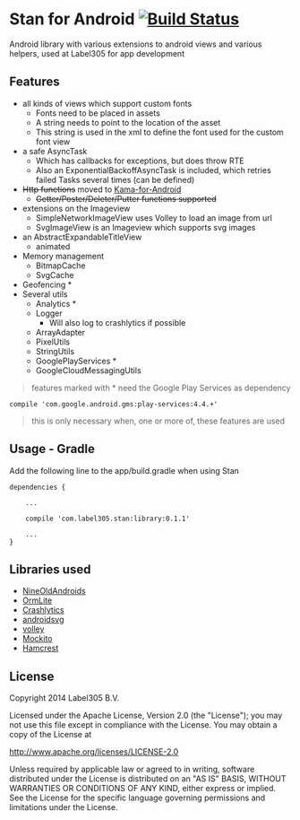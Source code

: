 # Stan for Android [![Build Status](https://travis-ci.org/Label305/Stan-for-Android.svg?branch=master)](https://travis-ci.org/Label305/Stan-for-Android)

Android library with various extensions to android views and various helpers, used at Label305 for app development

## Features

* all kinds of views which support custom fonts
   * Fonts need to be placed in assets
   * A string needs to point to the location of the asset
   * This string is used in the xml to define the font used for the custom font view
* a safe AsyncTask
  * Which has callbacks for exceptions, but does throw RTE
  * Also an ExponentialBackoffAsyncTask is included, which retries failed Tasks several times (can be defined)
* ~~Http functions~~ moved to [Kama-for-Android](https://github.com/Label305/Kama-for-Android)
  * ~~Getter/Poster/Deleter/Putter functions supported~~
* extensions on the Imageview
  * SimpleNetworkImageView uses Volley to load an image from url
  * SvgImageView is an Imageview which supports svg images
* an AbstractExpandableTitleView
  * animated
* Memory management
  * BitmapCache
  * SvgCache
* Geofencing *
* Several utils
  * Analytics *
  * Logger
     * Will also log to crashlytics if possible
  * ArrayAdapter
  * PixelUtils
  * StringUtils
  * GooglePlayServices *
  * GoogleCloudMessagingUtils

> features marked with * need the Google Play Services as dependency

```
compile 'com.google.android.gms:play-services:4.4.+'
```

> this is only necessary when, one or more of, these features are used

## Usage - Gradle

Add the following line to the app/build.gradle when using Stan
```
dependencies {

    ...

    compile 'com.label305.stan:library:0.1.1'

    ...
}
```


## Libraries used
 * [NineOldAndroids](http://nineoldandroids.com/)
 * [OrmLite](http://ormlite.com/)
 * [Crashlytics](http://www.crashlytics.com)
 * [androidsvg](https://code.google.com/p/androidsvg/)
 * [volley](https://android.googlesource.com/platform/frameworks/volley/)
 * [Mockito](https://code.google.com/p/mockito/)
 * [Hamcrest](https://code.google.com/p/hamcrest/)

## License
Copyright 2014 Label305 B.V.

Licensed under the Apache License, Version 2.0 (the "License"); you may not use this file except in compliance with the License. You may obtain a copy of the License at

http://www.apache.org/licenses/LICENSE-2.0

Unless required by applicable law or agreed to in writing, software distributed under the License is distributed on an "AS IS" BASIS, WITHOUT WARRANTIES OR CONDITIONS OF ANY KIND, either express or implied. See the License for the specific language governing permissions and limitations under the License.
